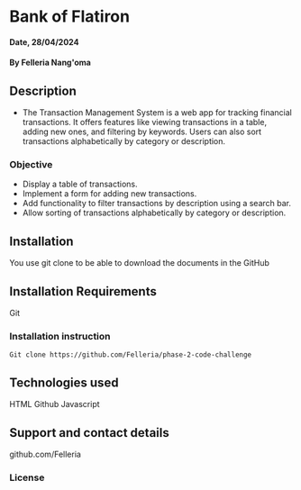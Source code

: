 # Bank of Flatiron 

#### Date, 28/04/2024

#### By Felleria Nang'oma


## Description
- The Transaction Management System is a web app for tracking financial transactions. It offers features like viewing transactions in a table, adding new ones, and filtering by keywords. Users can also sort transactions alphabetically by category or description.

### Objective
- Display a table of transactions.
- Implement a form for adding new transactions.
- Add functionality to filter transactions by description using a search bar.
- Allow sorting of transactions alphabetically by category or description.

## Installation
You use git clone to be able to download the documents in the GitHub

## Installation Requirements
Git

### Installation instruction
```
Git clone https://github.com/Felleria/phase-2-code-challenge

```

## Technologies used
HTML
Github
Javascript

## Support and contact details
github.com/Felleria

### License
